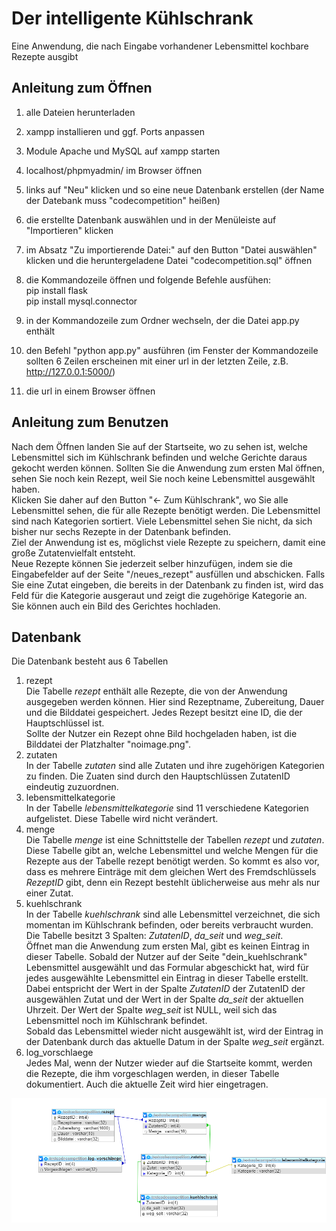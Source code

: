 # Der intelligente Kühlschrank
Eine Anwendung, die nach Eingabe vorhandener Lebensmittel kochbare Rezepte ausgibt

## Anleitung zum Öffnen
1. alle Dateien herunterladen
2. xampp installieren und ggf. Ports anpassen
3. Module Apache und MySQL auf xampp starten
4. localhost/phpmyadmin/ im Browser öffnen
5. links auf "Neu" klicken und so eine neue Datenbank erstellen (der Name der Datebank muss "codecompetition" heißen)
6. die erstellte Datenbank auswählen und in der Menüleiste auf "Importieren" klicken
7. im Absatz "Zu importierende Datei:" auf den Button "Datei auswählen" klicken und die heruntergeladene Datei "codecompetition.sql" öffnen

8. die Kommandozeile öffnen und folgende Befehle ausfühen:<br>
pip install flask<br>
pip install mysql.connector
9. in der Kommandozeile zum Ordner wechseln, der die Datei app.py enthält
10. den Befehl "python app.py" ausführen (im Fenster der Kommandozeile sollten 6 Zeilen erscheinen mit einer url in der letzten Zeile, z.B. http://127.0.0.1:5000/)
11. die url in einem Browser öffnen

## Anleitung zum Benutzen
Nach dem Öffnen landen Sie auf der Startseite, wo zu sehen ist, welche Lebensmittel sich im Kühlschrank befinden und welche Gerichte daraus gekocht werden können.
Sollten Sie die Anwendung zum ersten Mal öffnen, sehen Sie noch kein Rezept, weil Sie noch keine Lebensmittel ausgewählt haben. <br>
Klicken Sie daher auf den Button "<- Zum Kühlschrank", wo Sie alle Lebensmittel sehen, die für alle Rezepte benötigt werden. Die Lebensmittel sind nach Kategorien sortiert. Viele Lebensmittel sehen Sie nicht, da sich bisher nur sechs Rezepte in der Datenbank befinden.<br>
Ziel der Anwendung ist es, möglichst viele Rezepte zu speichern, damit eine große Zutatenvielfalt entsteht.<br>
Neue Rezepte können Sie jederzeit selber hinzufügen, indem sie die Eingabefelder auf der Seite "/neues_rezept" ausfüllen und abschicken. Falls Sie eine Zutat eingeben, die bereits in der Datenbank zu finden ist, wird das Feld für die Kategorie ausgeraut und zeigt die zugehörige Kategorie an.<br>
Sie können auch ein Bild des Gerichtes hochladen.

## Datenbank

Die Datenbank besteht aus 6 Tabellen
1. rezept<br>
  Die Tabelle _rezept_ enthält alle Rezepte, die von der Anwendung ausgegeben werden können. Hier sind Rezeptname, Zubereitung, Dauer und die Bilddatei gespeichert. Jedes Rezept besitzt eine ID, die der Hauptschlüssel ist.<br>
  Sollte der Nutzer ein Rezept ohne Bild hochgeladen haben, ist die Bilddatei der Platzhalter "noimage.png".
2. zutaten<br>
  In der Tabelle _zutaten_ sind alle Zutaten und ihre zugehörigen Kategorien zu finden. Die Zuaten sind durch den Hauptschlüssen ZutatenID eindeutig zuzuordnen.
3. lebensmittelkategorie<br>
  In der Tabelle _lebensmittelkategorie_ sind 11 verschiedene Kategorien aufgelistet. Diese Tabelle wird nicht verändert.
4. menge<br>
  Die Tabelle _menge_ ist eine Schnittstelle der Tabellen _rezept_ und _zutaten_. Diese Tabelle gibt an, welche Lebensmittel und welche Mengen für die Rezepte aus der Tabelle rezept benötigt werden. So kommt es also vor, dass es mehrere Einträge mit dem gleichen Wert des Fremdschlüssels _RezeptID_ gibt, denn ein Rezept bestehlt üblicherweise aus mehr als nur einer Zutat.
5. kuehlschrank<br>
  In der Tabelle _kuehlschrank_ sind alle Lebensmittel verzeichnet, die sich momentan im Kühlschrank befinden, oder bereits verbraucht wurden.<br>
  Die Tabelle besitzt 3 Spalten: _ZutatenID_, _da_seit_ und _weg_seit_.<br>
  Öffnet man die Anwendung zum ersten Mal, gibt es keinen Eintrag in dieser Tabelle. Sobald der Nutzer auf der Seite "dein_kuehlschrank" Lebensmittel ausgewählt und das Formular abgeschickt hat, wird für jedes ausgewählte Lebensmittel ein Eintrag in dieser Tabelle erstellt.<br>
  Dabei entspricht der Wert in der Spalte _ZutatenID_ der ZutatenID der ausgewählen Zutat und der Wert in der Spalte _da_seit_ der aktuellen Uhrzeit. Der Wert der Spalte _weg_seit_ ist NULL, weil sich das Lebensmittel noch im Kühlschrank befindet.<br>
  Sobald das Lebensmittel wieder nicht ausgewählt ist, wird der Eintrag in der Datenbank durch das aktuelle Datum in der Spalte _weg_seit_ ergänzt.
6. log_vorschlaege<br>
  Jedes Mal, wenn der Nutzer wieder auf die Startseite kommt, werden die Rezepte, die ihm vorgeschlagen werden, in dieser Tabelle dokumentiert. Auch die aktuelle Zeit wird hier eingetragen.<br>

![Datenbankstruktur](/static/Datenbank_Struktur.png)
